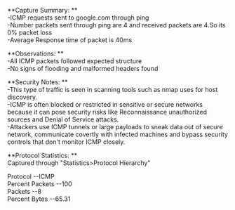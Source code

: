 **Capture Summary: **     
    -ICMP requests sent to google.com through ping    
    -Number packets sent through ping are 4 and received packets are 4.So its 0% packet loss    
    -Average Response time of packet is 40ms    
  
**Observations: **     
   -All ICMP packets followed expected structure    
   -No signs of flooding and malformed headers found    
  
**Security Notes: **     
    -This type of traffic is seen in scanning tools such as nmap uses for host discovery.    
    -ICMP is often blocked or restricted in sensitive or secure networks because it can pose security risks like Reconnaissance unauthorized sources and Denial of Service attacks.    
    -Attackers use ICMP tunnels or large payloads to sneak data out of secure network, communicate covertly with infected machines and bypass security controls that don't monitor ICMP closely.    
  
**Protocol Statistics:  **    
  Captured through "Statistics>Protocol Hierarchy"    
  
  Protocol --ICMP     
  Percent Packets --100     
  Packets  --8     
  Percent Bytes --65.31            
 

  
  
